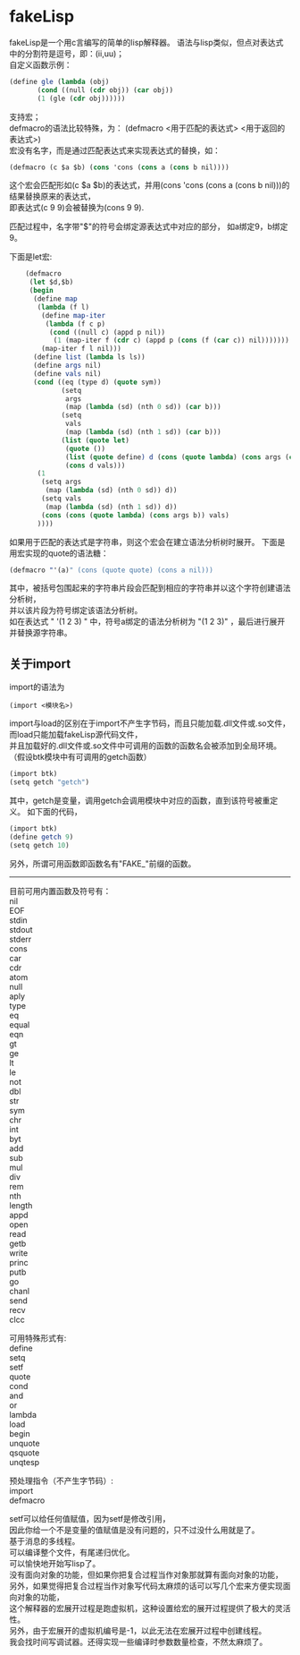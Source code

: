 # fakeLisp
fakeLisp是一个用c言编写的简单的lisp解释器。
语法与lisp类似，但点对表达式中的分割符是逗号，即：(ii,uu)；  
自定义函数示例：  

```scheme
(define gle (lambda (obj)  
       (cond ((null (cdr obj)) (car obj))  
       (1 (gle (cdr obj))))))  
```

支持宏；  
defmacro的语法比较特殊，为：
(defmacro <用于匹配的表达式> <用于返回的表达式>)  
宏没有名字，而是通过匹配表达式来实现表达式的替换，如：  
```scheme
(defmacro (c $a $b) (cons 'cons (cons a (cons b nil))))  
```
这个宏会匹配形如(c $a $b)的表达式，并用(cons 'cons (cons a (cons b nil)))的结果替换原来的表达式，  
即表达式(c 9 9)会被替换为(cons 9 9).  

匹配过程中，名字带"$"的符号会绑定源表达式中对应的部分，
如a绑定9，b绑定9。

下面是let宏:  
```scheme
	(defmacro
	 (let $d,$b)
	 (begin
	  (define map
	   (lambda (f l)
		(define map-iter
		 (lambda (f c p)
		  (cond ((null c) (appd p nil))
		   (1 (map-iter f (cdr c) (appd p (cons (f (car c)) nil)))))))
		(map-iter f l nil)))
	  (define list (lambda ls ls))
	  (define args nil)
	  (define vals nil)
	  (cond ((eq (type d) (quote sym))
			 (setq
			  args
			  (map (lambda (sd) (nth 0 sd)) (car b)))
			 (setq
			  vals
			  (map (lambda (sd) (nth 1 sd)) (car b)))
			 (list (quote let)
			  (quote ())
			  (list (quote define) d (cons (quote lambda) (cons args (cdr b))))
			  (cons d vals)))
	   (1
		(setq args
		 (map (lambda (sd) (nth 0 sd)) d))
		(setq vals
		 (map (lambda (sd) (nth 1 sd)) d))
		(cons (cons (quote lambda) (cons args b)) vals)
	   ))))  
```
如果用于匹配的表达式是字符串，则这个宏会在建立语法分析树时展开。
下面是用宏实现的quote的语法糖：
```scheme
(defmacro "'(a)" (cons (quote quote) (cons a nil)))
```
其中，被括号包围起来的字符串片段会匹配到相应的字符串并以这个字符创建语法分析树，  
并以该片段为符号绑定该语法分析树。  
如在表达式 " '(1 2 3) " 中，符号a绑定的语法分析树为 "(1 2 3)" ，最后进行展开并替换源字符串。

## 关于import

import的语法为

```
(import <模块名>)
```

import与load的区别在于import不产生字节码，而且只能加载.dll文件或.so文件，而load只能加载fakeLisp源代码文件，  
并且加载好的.dll文件或.so文件中可调用的函数的函数名会被添加到全局环境。（假设btk模块中有可调用的getch函数）  
```scheme
(import btk)
(setq getch "getch")
```
其中，getch是变量，调用getch会调用模块中对应的函数，直到该符号被重定义。
如下面的代码，  
```scheme
(import btk)
(define getch 9)
(setq getch 10)
```
另外，所谓可用函数即函数名有\"FAKE_\"前缀的函数。

---
目前可用内置函数及符号有：  
nil  
EOF  
stdin  
stdout  
stderr  
cons  
car  
cdr  
atom  
null  
aply  
type  
eq  
equal  
eqn  
gt  
ge  
lt  
le  
not  
dbl  
str  
sym  
chr  
int  
byt  
add  
sub  
mul  
div  
rem   
nth  
length  
appd  
open  
read  
getb  
write  
princ   
putb  
go  
chanl  
send  
recv  
clcc  

可用特殊形式有:  
define  
setq  
setf  
quote  
cond  
and  
or  
lambda  
load   
begin  
unquote  
qsquote  
unqtesp  

预处理指令（不产生字节码）:  
import  
defmacro  

setf可以给任何值赋值，因为setf是修改引用，  
因此你给一个不是变量的值赋值是没有问题的，只不过没什么用就是了。  
基于消息的多线程。  
可以编译整个文件，有尾递归优化。  
可以愉快地开始写lisp了。  
没有面向对象的功能，但如果你把复合过程当作对象那就算有面向对象的功能，  
另外，如果觉得把复合过程当作对象写代码太麻烦的话可以写几个宏来方便实现面向对象的功能，  
这个解释器的宏展开过程是跑虚拟机，这种设置给宏的展开过程提供了极大的灵活性。  
另外，由于宏展开的虚拟机编号是-1，以此无法在宏展开过程中创建线程。  
我会找时间写调试器。还得实现一些编译时参数数量检查，不然太麻烦了。  
